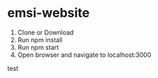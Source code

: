 # emsi-website


1. Clone or Download
2. Run npm install
3. Run npm start
4. Open browser and navigate to localhost:3000

test
